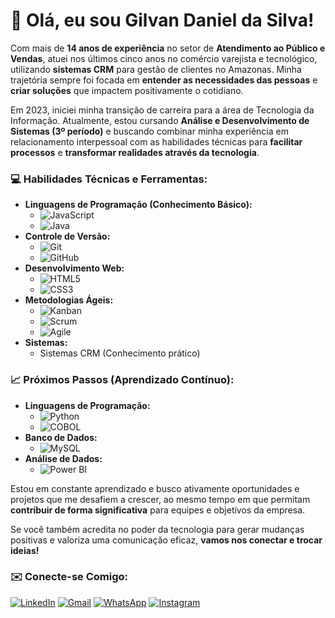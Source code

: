 # 👋 Olá, eu sou Gilvan Daniel da Silva!

Com mais de **14 anos de experiência** no setor de **Atendimento ao Público e Vendas**, atuei nos últimos cinco anos no comércio varejista e tecnológico, utilizando **sistemas CRM** para gestão de clientes no Amazonas. Minha trajetória sempre foi focada em **entender as necessidades das pessoas** e **criar soluções** que impactem positivamente o cotidiano.

Em 2023, iniciei minha transição de carreira para a área de Tecnologia da Informação. Atualmente, estou cursando **Análise e Desenvolvimento de Sistemas (3º período)** e buscando combinar minha experiência em relacionamento interpessoal com as habilidades técnicas para **facilitar processos** e **transformar realidades através da tecnologia**.

### 💻 **Habilidades Técnicas e Ferramentas:**

* **Linguagens de Programação (Conhecimento Básico):**
    * ![JavaScript](https://img.shields.io/badge/JavaScript-F7DF1E?style=for-the-badge&logo=javascript&logoColor=black)
    * ![Java](https://img.shields.io/badge/Java-007396?style=for-the-badge&logo=java&logoColor=white)
* **Controle de Versão:**
    * ![Git](https://img.shields.io/badge/Git-F05032?style=for-the-badge&logo=git&logoColor=white)
    * ![GitHub](https://img.shields.io/badge/GitHub-181717?style=for-the-badge&logo=github&logoColor=white)
* **Desenvolvimento Web:**
    * ![HTML5](https://img.shields.io/badge/HTML5-E34F26?style=for-the-badge&logo=html5&logoColor=white)
    * ![CSS3](https://img.shields.io/badge/CSS3-1572B6?style=for-the-badge&logo=css3&logoColor=white)
* **Metodologias Ágeis:**
    * ![Kanban](https://img.shields.io/badge/Kanban-0079BF?style=for-the-badge&logo=trello&logoColor=white)
    * ![Scrum](https://img.shields.io/badge/Scrum-009FDA?style=for-the-badge&logo=scrumalliance&logoColor=white)
    * ![Agile](https://img.shields.io/badge/Agile-000000?style=for-the-badge&logo=agile&logoColor=white)
* **Sistemas:**
    * Sistemas CRM (Conhecimento prático)

### 📈 **Próximos Passos (Aprendizado Contínuo):**

* **Linguagens de Programação:**
    * ![Python](https://img.shields.io/badge/Python-3776AB?style=for-the-badge&logo=python&logoColor=white)
    * ![COBOL](https://img.shields.io/badge/COBOL-003B6F?style=for-the-badge&logo=cobol&logoColor=white)
* **Banco de Dados:**
    * ![MySQL](https://img.shields.io/badge/MySQL-4479A1?style=for-the-badge&logo=mysql&logoColor=white)
* **Análise de Dados:**
    * ![Power BI](https://img.shields.io/badge/Power%20BI-F2C811?style=for-the-badge&logo=powerbi&logoColor=black)

Estou em constante aprendizado e busco ativamente oportunidades e projetos que me desafiem a crescer, ao mesmo tempo em que permitam **contribuir de forma significativa** para equipes e objetivos da empresa.

Se você também acredita no poder da tecnologia para gerar mudanças positivas e valoriza uma comunicação eficaz, **vamos nos conectar e trocar ideias!**

### ✉️ **Conecte-se Comigo:**

[![LinkedIn](https://img.shields.io/badge/LinkedIn-%230A66C2?style=for-the-badge&logo=linkedin&logoColor=white)](https://www.linkedin.com/in/gilvan-daniel-da-silva-b52637114)
[![Gmail](https://img.shields.io/badge/Gmail-%23D14836?style=for-the-badge&logo=gmail&logoColor=white)](mailto:gilvandnel@gmail.com)
[![WhatsApp](https://img.shields.io/badge/WhatsApp-%234CBB6A?style=for-the-badge&logo=whatsapp&logoColor=white)](https://wa.me/message/FRVFVIUBESLVD1)
[![Instagram](https://img.shields.io/badge/Instagram-%23E4405F?style=for-the-badge&logo=instagram&logoColor=white)](https://www.instagram.com/gilvandaniel?igsh=MW9tMGx0bGZka2Vmdw==)
